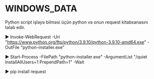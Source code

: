 # WINDOWS_DATA
Python script işləyə bilməsi üçün python və onun request kitabxanasını tələb edir.

▶ Invoke-WebRequest -Uri "https://www.python.org/ftp/python/3.9.10/python-3.9.10-amd64.exe" -OutFile "python-installer.exe"

▶ Start-Process -FilePath "python-installer.exe" -ArgumentList "/quiet InstallAllUsers=1 PrependPath=1" -Wait

▶ pip install request 
